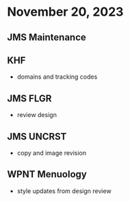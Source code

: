 # November 20, 2023

## JMS Maintenance

## KHF
- domains and tracking codes

## JMS FLGR
- review design

## JMS UNCRST
- copy and image revision

## WPNT Menuology
- style updates from design review
